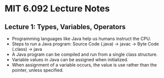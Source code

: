 # MIT 6.092 Lecture Notes

## Lecture 1: Types, Variables, Operators

* Programming languages like Java help us humans instruct the CPU.
* Steps to run a Java program: Source Code (.java) -> javac -> Byte Code (.class) -> java
* A Java program can be compiled and run from a single class structure.
* Variable values in Java can be assigned when initialized.
* When assignment of a variable occurs, the value is use rather than the pointer, unless specified.
